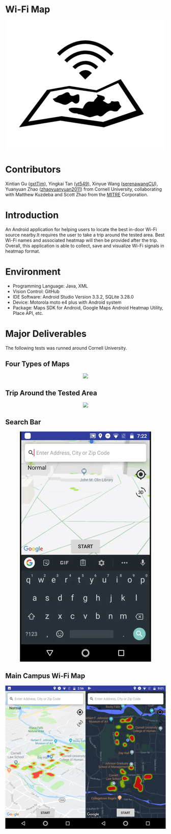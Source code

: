 # Wi-Fi Map

<p align="center">
  <img src="/resource/image/ic_logo.png">
</p>


# Contributors

Xintian Gu ([gxtTim](https://github.com/gxtTim)), Yingkai Tan ([yt549](https://github.com/yt549)), Xinyue Wang ([serenawangCU](https://github.com/serenawangCU)), Yuanyuan Zhao ([zhaoyuanyuan2011](https://github.com/zhaoyuanyuan2011)) from Cornell University, collaborating with Matthew Kuzdeba and Scott Zhao from the [MITRE](https://www.mitre.org/) Corporation.

# Introduction

An Android application for helping users to locate the best in-door Wi-Fi source nearby.It requires the user to take a trip around the tested area. Best Wi-Fi names and associated heatmap will then be provided after the trip. Overall, this application is able to collect, save and visualize Wi-Fi signals in heatmap format.

# Environment

- Programming Language: Java, XML
- Vision Control: GitHub
- IDE Software: Android Studio Version 3.3.2, SQLite 3.28.0
- Device: Motorola moto e4 plus with Android system
- Package: Maps SDK for Android, Google Maps Android Heatmap Utility, Place API, etc.

# Major Deliverables

The following tests was runned around Cornell University.

## Four Types of Maps

<p align="center">
  <img src="/resource/gif/ui.gif">
</p>

## Trip Around the Tested Area

<p align="center">
  <img src="/resource/gif/walk.gif">
</p>

## Search Bar

<p align="center">
  <img src="/resource/gif/search_bar.gif">
</p>

## Main Campus Wi-Fi Map
<p align="center">
  <img src="/resource/image/overall_day.png" width="50%"><img src="/resource/image/overall_night.png" width="50%"> 
</p>

